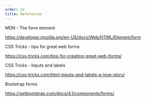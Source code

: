 ```yaml
---
order: 22
title: References
---
```


MDN - The form element

https://developer.mozilla.org/en-US/docs/Web/HTML/Element/form

CSS Tricks - tips for great web forms

https://css-tricks.com/tips-for-creating-great-web-forms/

CSS Tricks - Inputs and labels

https://css-tricks.com/html-inputs-and-labels-a-love-story/

Bootstrap forms

https://getbootstrap.com/docs/4.1/components/forms/


